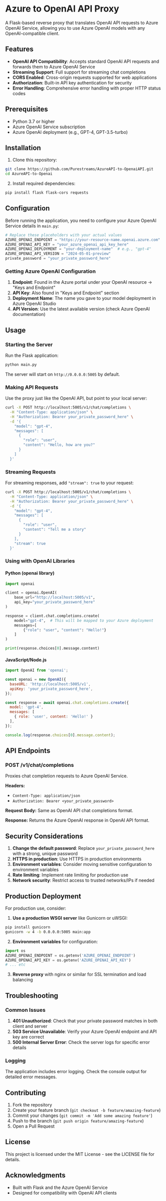 # Azure to OpenAI API Proxy

A Flask-based reverse proxy that translates OpenAI API requests to Azure OpenAI Service, allowing you to use Azure OpenAI models with any OpenAI-compatible client.

## Features

- **OpenAI API Compatibility**: Accepts standard OpenAI API requests and forwards them to Azure OpenAI Service
- **Streaming Support**: Full support for streaming chat completions
- **CORS Enabled**: Cross-origin requests supported for web applications
- **Authorization**: Built-in API key authentication for security
- **Error Handling**: Comprehensive error handling with proper HTTP status codes

## Prerequisites

- Python 3.7 or higher
- Azure OpenAI Service subscription
- Azure OpenAI deployment (e.g., GPT-4, GPT-3.5-turbo)

## Installation

1. Clone this repository:
```bash
git clone https://github.com/Purestreams/AzureAPI-to-OpenaiAPI.git
cd AzureAPI-to-Openai
```

2. Install required dependencies:
```bash
pip install flask flask-cors requests
```

## Configuration

Before running the application, you need to configure your Azure OpenAI Service details in `main.py`:

```python
# Replace these placeholders with your actual values
AZURE_OPENAI_ENDPOINT = "https://your-resource-name.openai.azure.com"
AZURE_OPENAI_API_KEY = "your_azure_openai_api_key_here"
AZURE_OPENAI_DEPLOYMENT = "your-deployment-name"  # e.g., "gpt-4"
AZURE_OPENAI_API_VERSION = "2024-05-01-preview"
private_password = "your_private_password_here"
```

### Getting Azure OpenAI Configuration

1. **Endpoint**: Found in the Azure portal under your OpenAI resource → "Keys and Endpoint"
2. **API Key**: Also found in "Keys and Endpoint" section
3. **Deployment Name**: The name you gave to your model deployment in Azure OpenAI Studio
4. **API Version**: Use the latest available version (check Azure OpenAI documentation)

## Usage

### Starting the Server

Run the Flask application:

```bash
python main.py
```

The server will start on `http://0.0.0.0:5005` by default.

### Making API Requests

Use the proxy just like the OpenAI API, but point to your local server:

```bash
curl -X POST http://localhost:5005/v1/chat/completions \
  -H "Content-Type: application/json" \
  -H "Authorization: Bearer your_private_password_here" \
  -d '{
    "model": "gpt-4",
    "messages": [
      {
        "role": "user",
        "content": "Hello, how are you?"
      }
    ]
  }'
```

### Streaming Requests

For streaming responses, add `"stream": true` to your request:

```bash
curl -X POST http://localhost:5005/v1/chat/completions \
  -H "Content-Type: application/json" \
  -H "Authorization: Bearer your_private_password_here" \
  -d '{
    "model": "gpt-4",
    "messages": [
      {
        "role": "user", 
        "content": "Tell me a story"
      }
    ],
    "stream": true
  }'
```

### Using with OpenAI Libraries

#### Python (openai library)

```python
import openai

client = openai.OpenAI(
    base_url="http://localhost:5005/v1",
    api_key="your_private_password_here"
)

response = client.chat.completions.create(
    model="gpt-4",  # This will be mapped to your Azure deployment
    messages=[
        {"role": "user", "content": "Hello!"}
    ]
)

print(response.choices[0].message.content)
```

#### JavaScript/Node.js

```javascript
import OpenAI from 'openai';

const openai = new OpenAI({
  baseURL: 'http://localhost:5005/v1',
  apiKey: 'your_private_password_here',
});

const response = await openai.chat.completions.create({
  model: 'gpt-4',
  messages: [
    { role: 'user', content: 'Hello!' }
  ],
});

console.log(response.choices[0].message.content);
```

## API Endpoints

### POST /v1/chat/completions

Proxies chat completion requests to Azure OpenAI Service.

**Headers:**
- `Content-Type: application/json`
- `Authorization: Bearer <your_private_password>`

**Request Body:**
Same as OpenAI API chat completions format.

**Response:**
Returns the Azure OpenAI response in OpenAI API format.

## Security Considerations

1. **Change the default password**: Replace `your_private_password_here` with a strong, unique password
2. **HTTPS in production**: Use HTTPS in production environments
3. **Environment variables**: Consider moving sensitive configuration to environment variables
4. **Rate limiting**: Implement rate limiting for production use
5. **Network security**: Restrict access to trusted networks/IPs if needed

## Production Deployment

For production use, consider:

1. **Use a production WSGI server** like Gunicorn or uWSGI:
```bash
pip install gunicorn
gunicorn -w 4 -b 0.0.0.0:5005 main:app
```

2. **Environment variables** for configuration:
```python
import os
AZURE_OPENAI_ENDPOINT = os.getenv('AZURE_OPENAI_ENDPOINT')
AZURE_OPENAI_API_KEY = os.getenv('AZURE_OPENAI_API_KEY')
# ... etc
```

3. **Reverse proxy** with nginx or similar for SSL termination and load balancing

## Troubleshooting

### Common Issues

1. **401 Unauthorized**: Check that your private password matches in both client and server
2. **503 Service Unavailable**: Verify your Azure OpenAI endpoint and API key are correct
3. **500 Internal Server Error**: Check the server logs for specific error details

### Logging

The application includes error logging. Check the console output for detailed error messages.

## Contributing

1. Fork the repository
2. Create your feature branch (`git checkout -b feature/amazing-feature`)
3. Commit your changes (`git commit -m 'Add some amazing feature'`)
4. Push to the branch (`git push origin feature/amazing-feature`)
5. Open a Pull Request

## License

This project is licensed under the MIT License - see the LICENSE file for details.

## Acknowledgments

- Built with Flask and the Azure OpenAI Service
- Designed for compatibility with OpenAI API clients
